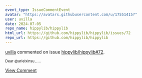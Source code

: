 ```yaml
---
event_type: IssueCommentEvent
avatar: "https://avatars.githubusercontent.com/u/17551415?"
user: uvilla
date: 2024-07-05
repo_name: hippylib/hippylib
html_url: https://github.com/hippylib/hippylib/issues/72
repo_url: https://github.com/hippylib/hippylib
---
```


<a href='https://github.com/uvilla' target='_blank'>uvilla</a> commented on issue <a href='https://github.com/hippylib/hippylib/issues/72' target='_blank'>hippylib/hippylib#72</a>.

<small>Dear @arielxinsu ,...</small>

<a href='https://github.com/hippylib/hippylib/issues/72' target='_blank'>View Comment</a>